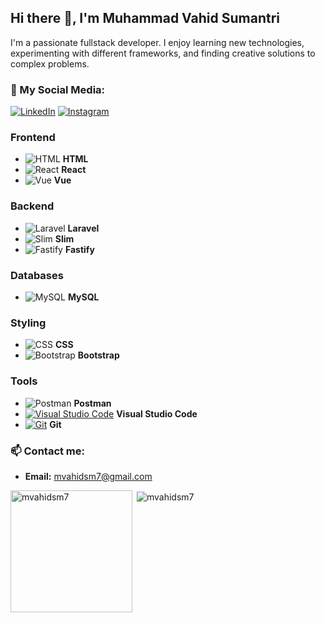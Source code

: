 ## Hi there 👋, I'm Muhammad Vahid Sumantri

I'm a passionate fullstack developer. I enjoy learning new technologies, experimenting with different frameworks, and finding creative solutions to complex problems.


### 💼 My Social Media:
[![LinkedIn](https://img.shields.io/badge/LinkedIn-blue?style=for-the-badge&logo=linkedin&logoColor=white)](https://www.linkedin.com/in/mvahidsm/)
[![Instagram](https://img.shields.io/badge/Instagram-%23E4405F.svg?&style=for-the-badge&logo=instagram&logoColor=white)](https://www.instagram.com/mvahidsm/)

### **Frontend**

- ![HTML](https://img.shields.io/badge/-HTML5-E34F26?style=flat&logo=html5&logoColor=white) **HTML**
- ![React](https://img.shields.io/badge/-React-20232A?style=flat&logo=react) **React**
- ![Vue](https://img.shields.io/badge/Vue.js-35495E?style=flat&logo=bootstrap&logoColor=4FC08D) **Vue**

### **Backend**

-  ![Laravel](https://img.shields.io/badge/-Laravel-EF3E3E?style=flat&logo=laravel&logoColor=white) **Laravel**
-  ![Slim](https://img.shields.io/badge/php-%23777BB4.svg?&logo=php&logoColor=white) **Slim**
-  ![Fastify](https://img.shields.io/badge/-Fastify-000000?style=flat&logo=fastify&logoColor=white) **Fastify**

### **Databases**

- ![MySQL](https://img.shields.io/badge/-MySQL-4479A1?style=flat&logo=mysql&logoColor=white) **MySQL**

### **Styling**
- ![CSS](https://img.shields.io/badge/-CSS3-1572B6?style=flat&logo=css3&logoColor=white) **CSS**
- ![Bootstrap](https://img.shields.io/badge/-Bootstrap-563D7C?style=flat&logo=bootstrap&logoColor=white) **Bootstrap**

### **Tools**
- ![Postman](https://img.shields.io/badge/-Postman-FF6C37?style=flat&logo=postman&logoColor=white) **Postman**
- [![Visual Studio Code](https://custom-icon-badges.demolab.com/badge/Visual%20Studio%20Code-0078d7.svg?logo=vsc&logoColor=white)](#) **Visual Studio Code**
- [![Git](https://img.shields.io/badge/Git-F05032?logo=git&logoColor=fff)](#) **Git**

### 📫 Contact me:
- **Email:** mvahidsm7@gmail.com

<p><img align="left" src="https://github-readme-stats.vercel.app/api/top-langs?username=mvahidsm7&show_icons=true&theme=highcontrast&locale=en&layout=compact" alt="mvahidsm7" height="195px" /></p>
<p>&nbsp;<img align="center" src="https://github-readme-stats.vercel.app/api?username=mvahidsm7&show_icons=true&theme=highcontrast&locale=en" alt="mvahidsm7" /></p>

